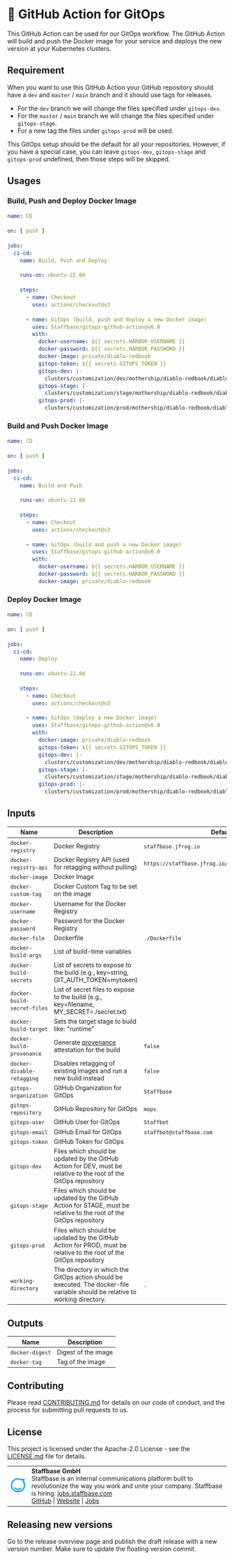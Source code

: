 # 🚀 GitHub Action for GitOps

This GitHub Action can be used for our GitOps workflow. The GitHub Action will build and push the Docker image for your service and deploys
the new version at your Kubernetes clusters.

## Requirement

When you want to use this GitHub Action your GitHub repository should have a `dev` and `master` / `main` branch and it should use tags for
releases.

- For the `dev` branch we will change the files specified under `gitops-dev`.
- For the `master` / `main` branch we will change the files specified under `gitops-stage`.
- For a new tag the files under `gitops-prod` will be used.

This GitOps setup should be the default for all your repositories. However, if you have a special case, you can
leave `gitops-dev`, `gitops-stage` and `gitops-prod` undefined, then those steps will be skipped.

## Usages

### Build, Push and Deploy Docker Image

```yaml
name: CD

on: [ push ]

jobs:
  ci-cd:
    name: Build, Push and Deploy

    runs-on: ubuntu-22.04

    steps:
      - name: Checkout
        uses: actions/checkout@v3

      - name: GitOps (build, push and deploy a new Docker image)
        uses: Staffbase/gitops-github-action@v6.0
        with:
          docker-username: ${{ secrets.HARBOR_USERNAME }}
          docker-password: ${{ secrets.HARBOR_PASSWORD }}
          docker-image: private/diablo-redbook
          gitops-token: ${{ secrets.GITOPS_TOKEN }}
          gitops-dev: |-
            clusters/customization/dev/mothership/diablo-redbook/diablo-redbook-helm.yaml spec.template.spec.containers.redbook.image
          gitops-stage: |-
            clusters/customization/stage/mothership/diablo-redbook/diablo-redbook-helm.yaml spec.template.spec.containers.redbook.image
          gitops-prod: |-
            clusters/customization/prod/mothership/diablo-redbook/diablo-redbook-helm.yaml spec.template.spec.containers.redbook.image
```

### Build and Push Docker Image

```yaml
name: CD

on: [ push ]

jobs:
  ci-cd:
    name: Build and Push

    runs-on: ubuntu-22.04

    steps:
      - name: Checkout
        uses: actions/checkout@v3

      - name: GitOps (build and push a new Docker image)
        uses: Staffbase/gitops-github-action@v6.0
        with:
          docker-username: ${{ secrets.HARBOR_USERNAME }}
          docker-password: ${{ secrets.HARBOR_PASSWORD }}
          docker-image: private/diablo-redbook
```

### Deploy Docker Image

```yaml
name: CD

on: [ push ]

jobs:
  ci-cd:
    name: Deploy

    runs-on: ubuntu-22.04

    steps:
      - name: Checkout
        uses: actions/checkout@v3

      - name: GitOps (deploy a new Docker image)
        uses: Staffbase/gitops-github-action@v6.0
        with:
          docker-image: private/diablo-redbook
          gitops-token: ${{ secrets.GITOPS_TOKEN }}
          gitops-dev: |-
            clusters/customization/dev/mothership/diablo-redbook/diablo-redbook-helm.yaml spec.template.spec.containers.redbook.image
          gitops-stage: |-
            clusters/customization/stage/mothership/diablo-redbook/diablo-redbook-helm.yaml spec.template.spec.containers.redbook.image
          gitops-prod: |-
            clusters/customization/prod/mothership/diablo-redbook/diablo-redbook-helm.yaml spec.template.spec.containers.redbook.image
```

## Inputs

| Name                        | Description                                                                                                                    | Default                                              |
|-----------------------------|--------------------------------------------------------------------------------------------------------------------------------|------------------------------------------------------|
| `docker-registry`           | Docker Registry                                                                                                                | `staffbase.jfrog.io`                                 |
| `docker-registry-api`       | Docker Registry API (used for retagging without pulling)                                                                       | `https://staffbase.jfrog.io/artifactory/api/docker/` |
| `docker-image`              | Docker Image                                                                                                                   |                                                      |
| `docker-custom-tag`         | Docker Custom Tag to be set on the image                                                                                       |                                                      |
| `docker-username`           | Username for the Docker Registry                                                                                               |                                                      |
| `docker-password`           | Password for the Docker Registry                                                                                               |                                                      |
| `docker-file`               | Dockerfile                                                                                                                     | `./Dockerfile`                                       |
| `docker-build-args`         | List of build-time variables                                                                                                   |                                                      |
| `docker-build-secrets`      | List of secrets to expose to the build (e.g., key=string, GIT_AUTH_TOKEN=mytoken)                                              |                                                      |
| `docker-build-secret-files` | List of secret files to expose to the build (e.g., key=filename, MY_SECRET=./secret.txt)                                       |                                                      |
| `docker-build-target`       | Sets the target stage to build like: "runtime"                                                                                 |                                                      |
| `docker-build-provenance`   | Generate [provenance](https://docs.docker.com/build/attestations/slsa-provenance/) attestation for the build                   | `false`                                              |
| `docker-disable-retagging`  | Disables retagging of existing images and run a new build instead                                                              | `false`                                              |
| `gitops-organization`       | GitHub Organization for GitOps                                                                                                 | `Staffbase`                                          |
| `gitops-repository`         | GitHub Repository for GitOps                                                                                                   | `mops`                                               |
| `gitops-user`               | GitHub User for GitOps                                                                                                         | `Staffbot`                                           |
| `gitops-email`              | GitHub Email for GitOps                                                                                                        | `staffbot@staffbase.com`                             |
| `gitops-token`              | GitHub Token for GitOps                                                                                                        |                                                      |
| `gitops-dev`                | Files which should be updated by the GitHub Action for DEV, must be relative to the root of the GitOps repository              |                                                      |
| `gitops-stage`              | Files which should be updated by the GitHub Action for STAGE, must be relative to the root of the GitOps repository            |                                                      |
| `gitops-prod`               | Files which should be updated by the GitHub Action for PROD, must be relative to the root of the GitOps repository             |                                                      |
| `working-directory`         | The directory in which the GitOps action should be executed. The docker-file variable should be relative to working directory. | `.`                                                  |

## Outputs

| Name            | Description         |
|-----------------|---------------------|
| `docker-digest` | Digest of the image |
| `docker-tag`    | Tag of the image    |

## Contributing

Please read [CONTRIBUTING.md](CONTRIBUTING.md) for details on our code of conduct, and the process for submitting pull requests to us.

## License

This project is licensed under the Apache-2.0 License - see the [LICENSE.md](LICENSE) file for details.

<table>
  <tr>
    <td>
      <img src="docs/assets/images/staffbase.png" alt="Staffbase GmbH" width="96" />
    </td>
    <td>
      <b>Staffbase GmbH</b>
      <br />Staffbase is an internal communications platform built to revolutionize the way you work and unite your company. Staffbase is hiring: <a href="https://jobs.staffbase.com" target="_blank" rel="noreferrer">jobs.staffbase.com</a>
      <br /><a href="https://github.com/Staffbase" target="_blank" rel="noreferrer">GitHub</a> | <a href="https://staffbase.com/" target="_blank" rel="noreferrer">Website</a> | <a href="https://jobs.staffbase.com" target="_blank" rel="noreferrer">Jobs</a>
    </td>
  </tr>
</table>

## Releasing new versions

Go to the release overview page and publish the draft release with a new version number. Make sure to update the floating version commit.
